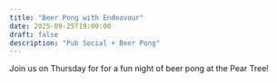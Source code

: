 ```yaml
---
title: "Beer Pong with Endeavour"
date: 2025-09-25T19:00:00
draft: false
description: "Pub Social + Beer Pong"
---
```

Join us on Thursday for for a fun night of beer pong at the Pear Tree!